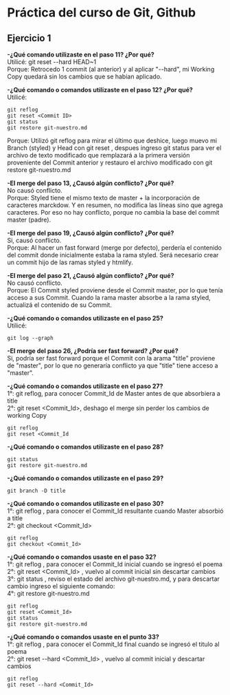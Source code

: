 # Práctica del curso de Git, Github

## Ejercicio 1  

**-¿Qué comando utilizaste en el paso 11? ¿Por qué?**  
Utilicé: git reset --hard HEAD~1  
Porque: Retrocedo 1 commit (al anterior) y al aplicar "--hard", mi Working Copy quedará sin los cambios que se habian aplicado.  
  
  
  
**-¿Qué comando o comandos utilizaste en el paso 12? ¿Por qué?**  
Utilicé:	
~~~
git reflog  
git reset <Commit ID>  
git status  
git restore git-nuestro.md  
~~~  
Porque: Utilizó git reflog para mirar el último <Commit ID> que deshice, luego muevo mi Branch (styled) y Head 
con git reset <Commit ID>, despues ingreso git status para ver el archivo de texto modificado que
remplazará a la primera versión proveniente del Commit anterior y restauro el archivo modificado con 
git restore git-nuestro.md  



**-El merge del paso 13, ¿Causó algún conflicto? ¿Por qué?**  
No causó conflicto.  
Porque:  Styled tiene el mismo texto de master + la  incorporación de caracteres marckdow. Y en resumen, no modifica las 
líneas sino que agrega caracteres. Por eso no hay conflicto, porque no cambia la base del commit master (padre).  
  
  
  
**-El merge del paso 19, ¿Causó algún conflicto? ¿Por qué?**  
Si, causó conflicto.  
Porque: Al hacer un fast forward (merge por defecto), perdería el contenido del commit donde inicialmente estaba la rama styled.
Será necesario crear un commit hijo de las ramas styled y htmlify.  
  
  
  
**-El merge del paso 21, ¿Causó algún conflicto? ¿Por qué?**  
No causó conflicto.  
Porque: El Commit styled proviene desde el Commit master, por lo que tenía acceso a sus Commit. Cuando la rama master absorbe 
a la rama styled, actualizá el contenido de su Commit.  
  
  
  
**-¿Qué comando o comandos utilizaste en el paso 25?**  
Utilicé:
~~~
git log --graph
~~~
  
    
  
**-El merge del paso 26, ¿Podría ser fast forward? ¿Por qué?**   
Si, podría ser fast forward porque el Commit con la arama "title" proviene de "master", por lo que no generaría conflicto ya que
"title" tiene acceso a "master".  
  
  
  
**-¿Qué comando o comandos utilizaste en el paso 27?**   
1°: git reflog, para conocer Commit_Id de Master antes de que absorbiera a title  
2°: git reset <Commit_Id>, deshago el merge sin perder los cambios de working Copy  
~~~
git reflog
git reset <Commit_Id
~~~
  
  
  
**-¿Qué comando o comandos utilizaste en el paso 28?**  
~~~
git status  
git restore git-nuestro.md  
~~~
  
  
**-¿Qué comando o comandos utilizaste en el paso 29?**  
~~~ 
git branch -D title  
~~~  
  
  
**-¿Qué comando o comandos utilizaste en el paso 30?**   
1°: git reflog , para conocer el Commit_Id resultante cuando Master absorbió a title  
2°: git checkout <Commit_Id>    		     	     
~~~
git reflog
git checkout <Commit_Id>
~~~
  
  
  
**-¿Qué comando o comandos usaste en el paso 32?**  
1°: git reflog , para conocer el Commit_Id inicial cuando se ingresó el poema  
2°: git reset <Commit_Id> , vuelvo al commit inicial sin descartar cambios  
3°: git status , reviso el estado del archivo git-nuestro.md, y para descartar cambio ingreso el siguiente comando:  
4°: git restore git-nuestro.md 
	
~~~ 
git reflog
git reset <Commit_Id> 
git status
git restore git-nuestro.md  
~~~
  
  
**-¿Qué comando o comandos usaste en el punto 33?**  
1°: git reflog , para conocer el Commit_Id final cuando se ingresó el titulo al poema  
2°: git reset --hard <Commit_Id> , vuelvo al commit inicial y descartar cambios  
~~~
git reflog
git reset --hard <Commit_Id> 
~~~



